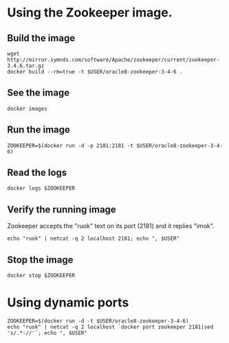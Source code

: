 
# Using the Zookeeper image.

## Build the image

```
wget http://mirror.symnds.com/software/Apache/zookeeper/current/zookeeper-3.4.6.tar.gz
docker build --rm=true -t $USER/oracle8-zookeeper-3-4-6 .
```

## See the image

```
docker images
```

## Run the image

```
ZOOKEEPER=$(docker run -d -p 2181:2181 -t $USER/oracle8-zookeeper-3-4-6)
```

## Read the logs

```
docker logs $ZOOKEEPER
```

## Verify the running image

Zookeeper accepts the "ruok" text on its port (2181) and it replies "imok".

```
echo "ruok" | netcat -q 2 localhost 2181; echo ", $USER"
```

## Stop the image

```
docker stop $ZOOKEEPER
```

# Using dynamic ports

```
ZOOKEEPER=$(docker run -d -t $USER/oracle8-zookeeper-3-4-6)
echo "ruok" | netcat -q 2 localhost `docker port zookeeper 2181|sed 's/.*://'`; echo ", $USER"
```
